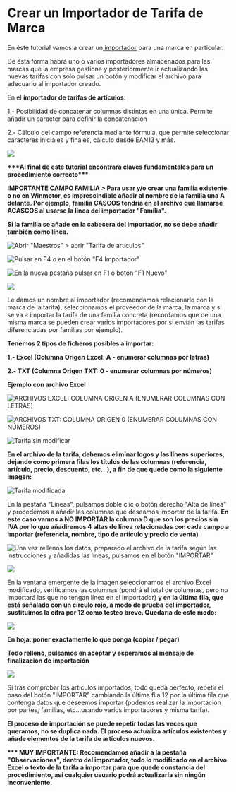 # Crear un Importador de Tarifa de Marca

En éste tutorial vamos a crear un[ importador](./) para una marca en particular.

De ésta forma habrá uno o varios importadores almacenados para las marcas que la empresa gestione y posteriormente ir actualizando las nuevas tarifas con sólo pulsar un botón y modificar el archivo para adecuarlo al importador creado.

En el **importador de tarifas de artículos**:

1.- Posibilidad de concatenar columnas distintas en una única. Permite añadir un caracter para definir la concatenación

2.- Cálculo del campo referencia mediante fórmula, que permite seleccionar caracteres iniciales y finales, cálculo desde EAN13 y más.

![](<../../.gitbook/assets/imagen (1) (1) (1) (1) (1) (1) (1) (1) (1) (1).png>)

**\*\*\*Al final de este tutorial encontrará claves fundamentales para un procedimiento correcto\*\*\***

**IMPORTANTE CAMPO FAMILIA > Para usar y/o crear una familia existente o no en Winmotor, es imprescindible añadir al nombre de la familia una A delante. Por ejemplo, familia CASCOS tendría en el archivo que llamarse ACASCOS al usarse la línea del importador "Familia".**

**Si la familia se añade en la cabecera del importador, no se debe añadir también como línea.**

![Abrir "Maestros" > abrir "Tarifa de artículos"](<../../.gitbook/assets/image (74).png>)

![Pulsar en F4 o en el botón "F4 Importador"](<../../.gitbook/assets/image (75).png>)

![En la nueva pestaña pulsar en F1 o botón "F1 Nuevo"](<../../.gitbook/assets/image (76).png>)

![](<../../.gitbook/assets/image (77).png>)

Le damos un nombre al importador (recomendamos relacionarlo con la marca de la tarifa), seleccionamos el proveedor de la marca, la marca y si se va a importar la tarifa de una familia concreta (recordamos que de una misma marca se pueden crear varios importadores por si envían las tarifas diferenciadas por familias por ejemplo).

**Tenemos 2 tipos de ficheros posibles a importar:**

**1.- Excel (Columna Origen Excel: A - enumerar columnas por letras)**

**2.- TXT (Columna Origen TXT: 0 - enumerar columnas por números)**

**Ejemplo con archivo Excel**

![ARCHIVOS EXCEL: COLUMNA ORIGEN A (ENUMERAR COLUMNAS CON LETRAS)](<../../.gitbook/assets/image (78).png>)

![ARCHIVOS TXT: COLUMNA ORIGEN 0 (ENUMERAR COLUMNAS CON NÚMEROS)](<../../.gitbook/assets/image (79).png>)

![Tarifa sin modificar](<../../.gitbook/assets/image (80).png>)

**En el archivo de la tarifa, debemos eliminar logos y las líneas superiores, dejando como primera filas los títulos de las columnas (referencia, artículo, precio, descuento, etc...), a fin de que quede como la siguiente imagen:**

![Tarifa modificada](<../../.gitbook/assets/image (81).png>)

En la pestaña "Líneas", pulsamos doble clic o botón derecho "Alta de línea" y procedemos a añadir las columnas que deseamos importar de la tarifa. **En este caso vamos a NO IMPORTAR la columna D que son los precios sin IVA por lo que añadiremos 4 altas de línea relacionadas con cada campo a importar (referencia, nombre, tipo de artículo y precio de venta)**

![Una vez rellenos los datos, preparado el archivo de la tarifa según las instrucciones y añadidas las líneas, pulsamos en el botón "IMPORTAR"](<../../.gitbook/assets/image (82).png>)

![](<../../.gitbook/assets/image (83).png>)

En la ventana emergente de la imagen seleccionamos el archivo Excel modificado, verificamos las columnas (pondrá el total de columnas, pero no importará las que no tengan línea en el importador) **y en la última fila, que está señalado con un círculo rojo, a modo de prueba del importador, sustituimos la cifra por 12 como testeo breve. Quedaría de este modo:**

![](<../../.gitbook/assets/image (84).png>)

**En hoja: poner exactamente lo que ponga (copiar / pegar)**

**Todo relleno, pulsamos en aceptar y esperamos al mensaje de finalización de importación**

![](<../../.gitbook/assets/image (85).png>)

Si tras comprobar los artículos importados, todo queda perfecto, repetir el paso del botón "IMPORTAR" cambiando la última fila 12 por la última fila que contenga datos que deseemos importar (podemos realizar la importación por partes, familias, etc...usando varios importadores y misma tarifa).

**El proceso de importación se puede repetir todas las veces que queramos, no se duplica nada. El proceso actualiza artículos existentes y añade elementos de la tarifa de artículos nuevos.**

**\*\*\* MUY IMPORTANTE: Recomendamos añadir a la pestaña "Observaciones", dentro del importador, todo lo modificado en el archivo Excel o texto de la tarifa a importar para que quede constancia del procedimiento, así cualquier usuario podrá actualizarla sin ningún inconveniente.**
